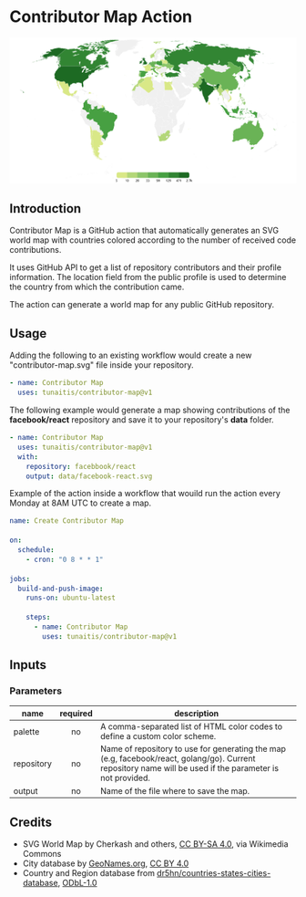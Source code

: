 # Contributor Map Action

![freeCodeCamp contributor map](docs/main.svg?1)

## Introduction

Contributor Map is a GitHub action that automatically generates an SVG world map with countries colored according to the number of received code contributions. 

It uses GitHub API to get a list of repository contributors and their profile information. The location field from the public profile is used to determine the country from which the contribution came. 

The action can generate a world map for any public GitHub repository.

## Usage

Adding the following to an existing workflow would create a new "contributor-map.svg" file inside your repository.

```yml
- name: Contributor Map
  uses: tunaitis/contributor-map@v1
```

The following example would generate a map showing contributions of the **facebook/react** repository and save it to your repository's **data** folder.

```yml
- name: Contributor Map
  uses: tunaitis/contributor-map@v1
  with:
    repository: facebbook/react
    output: data/facebook-react.svg
```

Example of the action inside a workflow that wouild run the action every Monday at 8AM UTC to create a map.

```yml
name: Create Contributor Map

on:
  schedule:
    - cron: "0 8 * * 1"
    
jobs:
  build-and-push-image:
    runs-on: ubuntu-latest
    
    steps:
      - name: Contributor Map
        uses: tunaitis/contributor-map@v1 
```

## Inputs

### Parameters

|name|required|description|
|---|:-:|---|
|palette|no|A comma-separated list of HTML color codes to define a custom color scheme.|
|repository|no|Name of repository to use for generating the map (e.g, facebook/react, golang/go). Current repository name will be used if the parameter is not provided.|
|output|no|Name of the file where to save the map. |

## Credits

* SVG World Map by Cherkash and others, [CC BY-SA 4.0](https://creativecommons.org/licenses/by-sa/4.0), via Wikimedia Commons
* City database by [GeoNames.org](https://geonames.org), [CC BY 4.0](https://creativecommons.org/licenses/by/4.0/)
* Country and Region database from [dr5hn/countries-states-cities-database](https://github.com/dr5hn/countries-states-cities-database), [ODbL-1.0](https://opendatacommons.org/licenses/odbl/1-0/)
